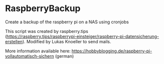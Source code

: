 # RaspberryBackup
Create a backup of the raspberry pi on a NAS using cronjobs

This script was created by raspberry.tips (https://raspberry.tips/raspberrypi-einsteiger/raspberry-pi-datensicherung-erstellen).
Modified by Lukas Knoeller to send mails.

More information available here: https://hobbyblogging.de/raspberry-pi-vollautomatisch-sichern (german)
